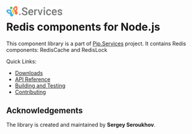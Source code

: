 # <img src="https://github.com/pip-services/pip-services/raw/master/design/Logo.png" alt="Pip.Services Logo" style="max-width:30%"> <br/> Redis components for Node.js

This component library is a part of [Pip.Services](https://github.com/pip-services/pip-services) project.
It contains Redis components: RedisCache and RedisLock

Quick Links:

* [Downloads](https://github.com/pip-services-node/pip-services-redis-node/blob/master/doc/Downloads.md)
* [API Reference](https://rawgit.com/pip-services-node/pip-services-redis-node/master/doc/api/globals.html)
* [Building and Testing](https://github.com/pip-services-node/pip-services-redis-node/blob/master/doc/Development.md)
* [Contributing](https://github.com/pip-services-node/pip-services-redis-node/blob/master/doc/Development.md/#contrib)

## Acknowledgements

The library is created and maintained by **Sergey Seroukhov**.
